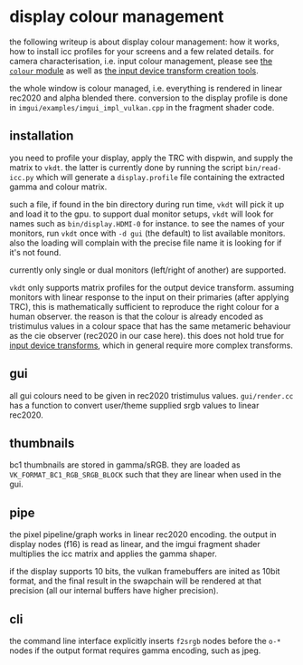 # display colour management

the following writeup is about display colour management:
how it works, how to install icc profiles for your screens
and a few related details. for camera characterisation, i.e.
input colour management, please see
[the `colour` module](../src/pipe/modules/colour/readme.md)
as well as
[the input device transform creation tools](../src/tools/clut/readme.md).


the whole window is colour managed, i.e. everything
is rendered in linear rec2020 and alpha blended there.
conversion to the display profile is done in
``imgui/examples/imgui_impl_vulkan.cpp`` in the fragment
shader code.

## installation
you need to profile your display, apply the TRC with dispwin,
and supply the matrix to `vkdt`. the latter is currently
done by running the script `bin/read-icc.py` which will
generate a `display.profile` file containing the extracted
gamma and colour matrix.

such a file, if found in the bin directory
during run time, `vkdt` will pick it up and load it to the gpu.
to support dual monitor setups, `vkdt` will look for names such as
`bin/display.HDMI-0` for instance. to see the names of your monitors,
run `vkdt` once with `-d gui` (the default) to list available
monitors. also the loading will complain with the precise file
name it is looking for if it's not found.

currently only single or dual monitors (left/right of another)
are supported.

`vkdt` only supports matrix profiles for the output device transform. assuming
monitors with linear response to the input on their primaries (after applying
TRC), this is mathematically sufficient to reproduce the right colour for a
human observer. the reason is that the colour is already encoded as tristimulus
values in a colour space that has the same metameric behaviour as the cie
observer (rec2020 in our case here). this does not hold true for [input device
transforms](../src/tools/clut/readme.md), which in general require more complex
transforms.

## gui
all gui colours need to be given in rec2020 tristimulus values.
``gui/render.cc`` has a function to convert user/theme supplied
srgb values to linear rec2020.

## thumbnails
bc1 thumbnails are stored in gamma/sRGB. they are loaded as
``VK_FORMAT_BC1_RGB_SRGB_BLOCK`` such that they are linear
when used in the gui.

## pipe
the pixel pipeline/graph works in linear rec2020 encoding.
the output in display nodes (f16) is read as linear, and the
imgui fragment shader multiplies the icc matrix and applies
the gamma shaper.

if the display supports 10 bits, the vulkan framebuffers are
inited as 10bit format, and the final result in the swapchain
will be rendered at that precision (all our internal buffers
have higher precision).

## cli
the command line interface explicitly inserts ``f2srgb`` nodes before
the ``o-*`` nodes if the output format requires gamma encoding,
such as jpeg.
